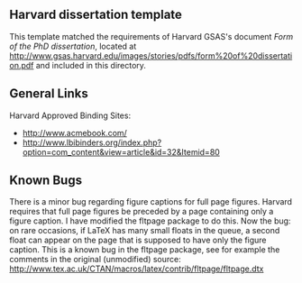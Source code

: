 ## Harvard dissertation template
This template matched the requirements of Harvard GSAS's document *Form of the PhD dissertation*, located at http://www.gsas.harvard.edu/images/stories/pdfs/form%20of%20dissertation.pdf and included in this directory.

## General Links
Harvard Approved Binding Sites:
- http://www.acmebook.com/
- http://www.lbibinders.org/index.php?option=com_content&view=article&id=32&Itemid=80

## Known Bugs
There is a minor bug regarding figure captions for full page figures. Harvard requires that full page figures be preceded by a page containing only a figure caption. I have modified the fltpage package to do this. Now the bug: on rare occasions, if LaTeX has many small floats in the queue, a second float can appear on the page that is supposed to have only the figure caption. This is a known bug in the fltpage package, see for example the comments in the original (unmodified) source: http://www.tex.ac.uk/CTAN/macros/latex/contrib/fltpage/fltpage.dtx
